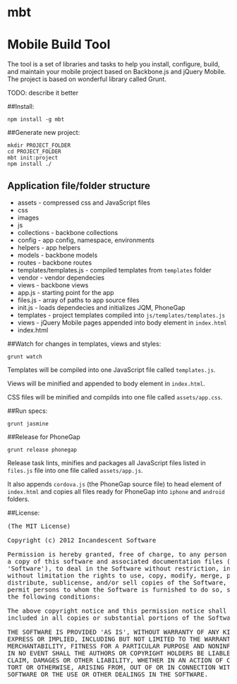 mbt
===

# Mobile Build Tool

The tool is a set of libraries and tasks to help you install, configure, build, and maintain your mobile project based on Backbone.js and jQuery Mobile.
The project is based on wonderful library called Grunt.

TODO: describe it better

##Install:

    npm install -g mbt


##Generate new project:

    mkdir PROJECT_FOLDER
    cd PROJECT_FOLDER
    mbt init:project
    npm install ./


## Application file/folder structure

* assets - compressed css and JavaScript files
* css
* images
* js
 * collections - backbone collections
 * config - app config, namespace, environments
 * helpers - app helpers
 * models - backbone models
 * routes - backbone routes
 * templates/templates.js - compiled templates from `templates` folder
 * vendor - vendor dependecies
 * views - backbone views
 * app.js - starting point for the app
 * files.js - array of paths to app source files
 * init.js - loads dependecies and initializes JQM, PhoneGap
* templates - project templates compiled into `js/templates/templates.js`
* views - jQuery Mobile pages appended into body element in `index.html`
* index.html


##Watch for changes in templates, views and styles:

    grunt watch

Templates will be compiled into one JavaScript file called `templates.js`.

Views will be minified and appended to body element in `index.html`.

CSS files will be minified and compilds into one file called `assets/app.css`.


##Run specs:

    grunt jasmine


##Release for PhoneGap

    grunt release phonegap

Release task lints, minifies and packages all JavaScript files listed in `files.js` file into one file called 
`assets/app.js`.

It also appends `cordova.js` (the PhoneGap source file) to head element of `index.html` and copies all files 
ready for PhoneGap into `iphone` and `android` folders.

##License:
<pre>
(The MIT License)

Copyright (c) 2012 Incandescent Software

Permission is hereby granted, free of charge, to any person obtaining
a copy of this software and associated documentation files (the
'Software'), to deal in the Software without restriction, including
without limitation the rights to use, copy, modify, merge, publish,
distribute, sublicense, and/or sell copies of the Software, and to
permit persons to whom the Software is furnished to do so, subject to
the following conditions:

The above copyright notice and this permission notice shall be
included in all copies or substantial portions of the Software.

THE SOFTWARE IS PROVIDED 'AS IS', WITHOUT WARRANTY OF ANY KIND,
EXPRESS OR IMPLIED, INCLUDING BUT NOT LIMITED TO THE WARRANTIES OF
MERCHANTABILITY, FITNESS FOR A PARTICULAR PURPOSE AND NONINFRINGEMENT.
IN NO EVENT SHALL THE AUTHORS OR COPYRIGHT HOLDERS BE LIABLE FOR ANY
CLAIM, DAMAGES OR OTHER LIABILITY, WHETHER IN AN ACTION OF CONTRACT,
TORT OR OTHERWISE, ARISING FROM, OUT OF OR IN CONNECTION WITH THE
SOFTWARE OR THE USE OR OTHER DEALINGS IN THE SOFTWARE.
</pre>
